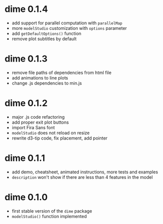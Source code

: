 # dime 0.1.4
* add support for parallel computation with `parallelMap`
* more `modelStudio` customization with `options` parameter
* add `getDefaultOptions()` function
* remove plot subtitles by default

# dime 0.1.3
* remove file paths of dependencies from html file
* add animations to line plots
* change .js dependencies to min.js

# dime 0.1.2
* major .js code refactoring
* add proper exit plot buttons
* import Fira Sans font
* `modelStudio` does not reload on resize
* rewrite d3-tip code, fix placement, add pointer

# dime 0.1.1
* add demo, cheatsheet, animated instructions, more tests and examples
* `description` won't show if there are less than 4 features in the model

# dime 0.1.0
* first stable version of the `dime` package
* `modelStudio()` function implemented
